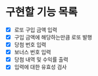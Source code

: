 # 구현할 기능 목록

- [x] 로또 구입 금액 입력
- [x] 구입 금액에 해당하는만큼 로또 발행
- [x] 당첨 번호 입력
- [x] 보너스 번호 입력
- [x] 당첨 내역 및 수익률 출력
- [x] 입력에 대한 유효성 검사
